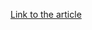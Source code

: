 [Link to the article](https://cybersecuritynews.com/llm-based-lamehug-malware-dynamically-generate-commands/)
